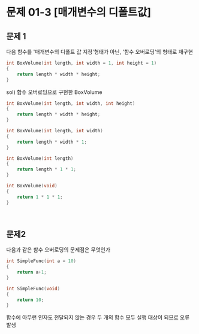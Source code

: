 # 문제 01-3 [매개변수의 디폴트값]
## 문제 1
다음 함수를 '매개변수의 디폴트 값 지정'형태가 아닌, '함수 오버로딩'의 형태로 재구현
```c++
int BoxVolume(int length, int width = 1, int height = 1)
{
    return length * width * height;
}
```
sol) 함수 오버로딩으로 구현한 BoxVolume
```c++
int BoxVolume(int length, int width, int height)
{
    return length * width * height;
}

int BoxVolume(int length, int width)
{
    return length * width * 1;
}

int BoxVolume(int length)
{
    return length * 1 * 1;
}

int BoxVolume(void)
{
    return 1 * 1 * 1;
}
```
<br/>

## 문제2
다음과 같은 함수 오버로딩의 문제점은 무엇인가
```c++
int SimpleFunc(int a = 10)
{
    return a+1;
}

int SimpleFunc(void)
{
    return 10;
}
```
함수에 아무런 인자도 전달되지 않는 경우 두 개의 함수 모두 실행 대상이 되므로 오류 발생
